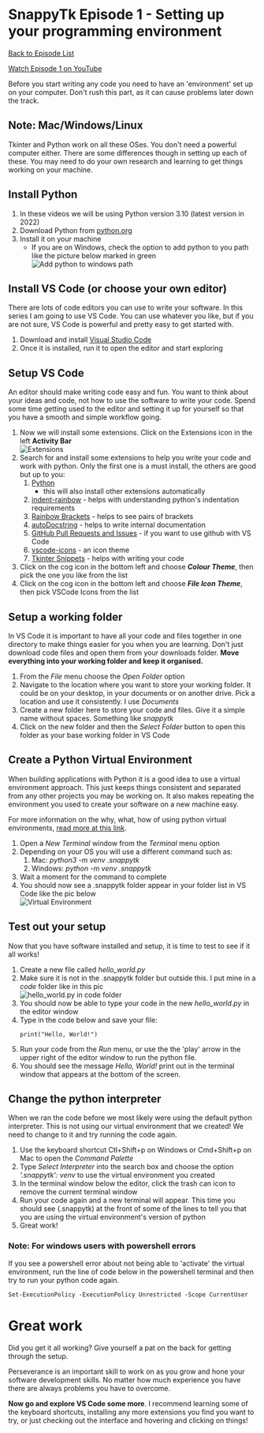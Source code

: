 # SnappyTk Episode 1 - Setting up your programming environment

[Back to Episode List](../README.md)

[Watch Episode 1 on YouTube](https://youtu.be/nbCuLrLLUVY)

Before you start writing any code you need to have an 'environment' set up on your computer. Don't rush this part, as it can cause problems later down the track.

## Note: Mac/Windows/Linux
Tkinter and Python work on all these OSes. You don't need a powerful computer either. There are some differences though in setting up each of these. You may need to do your own research and learning to get things working on your machine. 

## Install Python
1. In these videos we will be using Python version 3.10 (latest version in 2022)
1. Download Python from [python.org](https://www.python.org/)
1. Install it on your machine
    - If you are on Windows, check the option to add python to you path like the picture below marked in green<br>
    ![Add python to windows path](pics/python_install_windows.png)

## Install VS Code (or choose your own editor)
There are lots of code editors you can use to write your software. In this series I am going to use VS Code. You can use whatever you like, but if you are not sure, VS Code is powerful and pretty easy to get started with.

1. Download and install [Visual Studio Code](https://code.visualstudio.com/Download)
1. Once it is installed, run it to open the editor and start exploring

## Setup VS Code
An editor should make writing code easy and fun. You want to think about your ideas and code, not how to use the software to write your code. Spend some time getting used to the editor and setting it up for yourself so that you have a smooth and simple workflow going.

1. Now we will install some extensions. Click on the Extensions icon in the left **Activity Bar** <br>
![Extensions](pics/extensions.png)
2. Search for and install some extensions to help you write your code and work with python. Only the first one is a must install, the others are good but up to you:
   1. [Python](https://marketplace.visualstudio.com/items?itemName=ms-python.python)
       - this will also install other extensions automatically
    2. [indent-rainbow](https://marketplace.visualstudio.com/items?itemName=oderwat.indent-rainbow) - helps with understanding python's indentation requirements
    3. [Rainbow Brackets](https://marketplace.visualstudio.com/items?itemName=2gua.rainbow-brackets) - helps to see pairs of brackets
    4. [autoDocstring](https://marketplace.visualstudio.com/items?itemName=njpwerner.autodocstring) - helps to write internal documentation
    5. [GitHub Pull Requests and Issues](https://marketplace.visualstudio.com/items?itemName=GitHub.vscode-pull-request-github) - if you want to use github with VS Code
    6. [vscode-icons](https://marketplace.visualstudio.com/items?itemName=vscode-icons-team.vscode-icons) - an icon theme
    7. [Tkinter Snippets](https://marketplace.visualstudio.com/items?itemName=NikolaPaunovic.tkinter-snippets) - helps with writing your code
3. Click on the cog icon in the bottom left and choose ***Colour Theme***, then pick the one you like from the list
4. Click on the cog icon in the bottom left and choose ***File Icon Theme***, then pick VSCode Icons from the list

## Setup a working folder
In VS Code it is important to have all your code and files together in one directory to make things easier for you when you are learning. Don't just download code files and open them from your downloads folder. **Move everything into your working folder and keep it organised.**

1. From the *File* menu choose the *Open Folder* option
2. Navigate to the location where you want to store your working folder. It could be on your desktop, in your documents or on another drive. Pick a location and use it consistently. I use *Documents*
3. Create a new folder here to store your code and files. Give it a simple name without spaces. Something like *snappytk*
4. Click on the new folder and then the *Select Folder* button to open this folder as your base working folder in VS Code

## Create a Python Virtual Environment
When building applications with Python it is a good idea to use a virtual environment approach. This just keeps things consistent and separated from any other projects you may be working on. It also makes repeating the environment you used to create your software on a new machine easy.

For more information on the why, what, how of using python virtual environments, [read more at this link](https://realpython.com/python-virtual-environments-a-primer/).

1. Open a *New Terminal* window from the *Terminal* menu option
2. Depending on your OS you will use a different command such as:
   1. Mac: *python3 -m venv .snappytk*
   2. Windows: *python -m venv .snappytk*
3. Wait a moment for the command to complete
4. You should now see a .snappytk folder appear in your folder list in VS Code like the pic below<br>
![Virtual Environment](pics/virtual_env.png)

## Test out your setup
Now that you have software installed and setup, it is time to test to see if it all works!

1. Create a new file called *hello_world.py*
2. Make sure it is not in the .snappytk folder but outside this. I put mine in a *code* folder like in this pic<br>
![hello_world.py in code folder](pics/hello_world.png)
3. You should now be able to type your code in the new *hello_world.py* in the editor window
4. Type in the code below and save your file:
    ```
    print("Hello, World!")
    ```
5. Run your code from the *Run* menu, or use the the 'play' arrow in the upper right of the editor window to run the python file.
6. You should see the message *Hello, World!* print out in the terminal window that appears at the bottom of the screen.

## Change the python interpreter
When we ran the code before we most likely were using the default python interpreter. This is not using our virtual environment that we created! We need to change to it and try running the code again.

1. Use the keyboard shortcut Ctl+Shift+p on Windows or Cmd+Shift+p on Mac to open the *Command Palette*
2. Type *Select Interpreter* into the search box and choose the option *'.snappytk': venv* to use the virtual environment you created
3. In the terminal window below the editor, click the trash can icon to remove the current terminal window
4. Run your code again and a new terminal will appear. This time you should see (.snappytk) at the front of some of the lines to tell you that you are using the virtual environment's version of python
5. Great work!

### Note: For windows users with powershell errors
If you see a powershell error about not being able to 'activate' the virtual environment, run the line of code below in the powershell terminal and then try to run your python code again.

    Set-ExecutionPolicy -ExecutionPolicy Unrestricted -Scope CurrentUser

# Great work
Did you get it all working? Give yourself a pat on the back for getting through the setup.

Perseverance is an important skill to work on as you grow and hone your software development skills. No matter how much experience you have there are always problems you have to overcome.

**Now go and explore VS Code some more**. I recommend learning some of the keyboard shortcuts, installing any more extensions you find you want to try, or just checking out the interface and hovering and clicking on things!